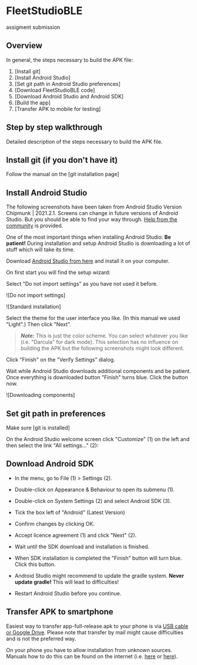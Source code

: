 # FleetStudioBLE
assigment submission
## Overview

In general, the steps necessary to build the APK file:

1. [Install git]
2. [Install Android Studio]
3. [Set git path in Android Studio preferences]
4. [Download FleetStudioBLE code]
5. [Download Android Studio and Android SDK]
6. [Build the app]
7. [Transfer APK to mobile for testing]

## Step by step walkthrough

Detailed description of the steps necessary to build the APK file.

## Install git (if you don't have it)

Follow the manual on the [git installation page]

## Install Android Studio

The following screenshots have been taken from Android Studio Version Chipmunk | 2021.2.1. Screens can change in future versions of Android Studio. But you should be able to find your way through. [Help from the community](../Where-To-Go-For-Help/Connect-with-other-users.md) is provided.

One of the most important things when installing Android Studio: **Be patient!** During installation and setup Android Studio is downloading a lot of stuff which will take its time.

Download [Android Studio from here](https://developer.android.com/studio/install.html) and install it on your computer.

On first start you will find the setup wizard:

Select "Do not import settings" as you have not used it before.

   ![Do not import settings]

   ![Standard installation]

Select the theme for the user interface you like. (In this manual we used "Light".) Then click "Next".

> **_Note:_**  This is just the color scheme. You can select whatever you like (i.e. "Darcula" for dark mode).
This selection has no influence on building the APK but the following screenshots might look different.


Click "Finish" on the "Verify Settings" dialog.



Wait while Android Studio downloads additional components and be patient. Once everything is downloaded button "Finish" turns blue. Click the button now.

   ![Downloading components]


## Set git path in preferences

Make sure [git is installed]

On the Android Studio welcome screen click "Customize" (1) on the left and then select the link  "All settings..." (2):



## Download Android SDK

* In the menu, go to  File (1) > Settings (2).

* Double-click on Appearance & Behaviour to open its submenu (1).
* Double-click on System Settings (2) and select Android SDK (3).
* Tick the box left of "Android" (Latest Version)
* Confirm changes by clicking OK.
* Accept licence agreement (1) and click "Next" (2).
* Wait until the SDK download and installation is finished.
* When SDK installation is completed the "Finish" button will turn blue. Click this button.
* Android Studio might recommend to update the gradle system. **Never update gradle!** This will lead to difficulties!
* Restart Android Studio before you continue.


## Transfer APK to smartphone

Easiest way to transfer app-full-release.apk to your phone is via [USB cable or Google Drive](https://support.google.com/android/answer/9064445?hl=en). Please note that transfer by mail might cause difficulties and is not the preferred way.

On your phone you have to allow installation from unknown sources. Manuals how to do this can be found on the internet (i.e. [here](https://www.expressvpn.com/de/support/vpn-setup/enable-apk-installs-android/) or [here](https://www.androidcentral.com/unknown-sources)).
